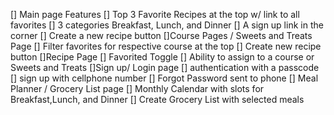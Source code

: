 [] Main page Features
    [] Top 3 Favorite Recipes at the top w/ link to all favorites
    [] 3 categories Breakfast, Lunch, and Dinner
    [] A sign up link in the corner
    [] Create a new recipe button
[]Course Pages / Sweets and Treats Page
    [] Filter favorites for respective course at the top
    [] Create new recipe button
[]Recipe Page
    [] Favorited Toggle
    [] Ability to assign to a course or Sweets and Treats
[]Sign up/ Login page
    [] authentication with a passcode
    [] sign up with cellphone number
    [] Forgot Password sent to phone
[] Meal Planner / Grocery List page
    [] Monthly Calendar with slots for Breakfast,Lunch, and Dinner
    [] Create Grocery List with selected meals


